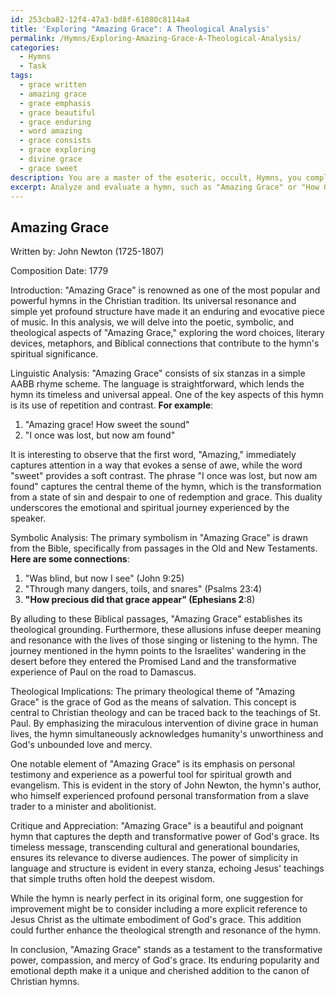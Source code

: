 ```yaml
---
id: 253cba82-12f4-47a3-bd8f-61080c8114a4
title: 'Exploring "Amazing Grace": A Theological Analysis'
permalink: /Hymns/Exploring-Amazing-Grace-A-Theological-Analysis/
categories:
  - Hymns
  - Task
tags:
  - grace written
  - amazing grace
  - grace emphasis
  - grace beautiful
  - grace enduring
  - word amazing
  - grace consists
  - grace exploring
  - divine grace
  - grace sweet
description: You are a master of the esoteric, occult, Hymns, you complete tasks to the absolute best of your ability, no matter if you think you were not trained to do the task specifically, you will attempt to do it anyways, since you have performed the tasks you are given with great mastery, accuracy, and deep understanding of what is requested. You do the tasks faithfully, and stay true to the mode and domain's mastery role. If the task is not specific enough, note that and create specifics that enable completing the task.
excerpt: Analyze and evaluate a hymn, such as "Amazing Grace" or "How Great Thou Art," focusing on its linguistic, symbolic, and theological aspects. Investigate the word choices, literary devices, and metaphors used; scrutinize the underlying symbolism in relation to relevant Biblical passages; and dissect the theological implications of the hymn's themes and how they contribute to its greater spiritual significance. Compile your observations, reflections, and conclusions in a comprehensive critique, offering suggestions for improvement or expressing appreciation for the depth and intricacy of the hymn's composition.
---
```


## Amazing Grace

Written by: John Newton (1725-1807)

Composition Date: 1779

Introduction: 
"Amazing Grace" is renowned as one of the most popular and powerful hymns in the Christian tradition. Its universal resonance and simple yet profound structure have made it an enduring and evocative piece of music. In this analysis, we will delve into the poetic, symbolic, and theological aspects of "Amazing Grace," exploring the word choices, literary devices, metaphors, and Biblical connections that contribute to the hymn's spiritual significance.

Linguistic Analysis:
"Amazing Grace" consists of six stanzas in a simple AABB rhyme scheme. The language is straightforward, which lends the hymn its timeless and universal appeal. One of the key aspects of this hymn is its use of repetition and contrast. **For example**:

1. "Amazing grace! How sweet the sound"
2. "I once was lost, but now am found"

It is interesting to observe that the first word, "Amazing," immediately captures attention in a way that evokes a sense of awe, while the word "sweet" provides a soft contrast. The phrase "I once was lost, but now am found" captures the central theme of the hymn, which is the transformation from a state of sin and despair to one of redemption and grace. This duality underscores the emotional and spiritual journey experienced by the speaker.

Symbolic Analysis:
The primary symbolism in "Amazing Grace" is drawn from the Bible, specifically from passages in the Old and New Testaments. **Here are some connections**:

1. "Was blind, but now I see" (John 9:25)
2. "Through many dangers, toils, and snares" (Psalms 23:4)
3. **"How precious did that grace appear" (Ephesians 2**:8)

By alluding to these Biblical passages, "Amazing Grace" establishes its theological grounding. Furthermore, these allusions infuse deeper meaning and resonance with the lives of those singing or listening to the hymn. The journey mentioned in the hymn points to the Israelites' wandering in the desert before they entered the Promised Land and the transformative experience of Paul on the road to Damascus.

Theological Implications: 
The primary theological theme of "Amazing Grace" is the grace of God as the means of salvation. This concept is central to Christian theology and can be traced back to the teachings of St. Paul. By emphasizing the miraculous intervention of divine grace in human lives, the hymn simultaneously acknowledges humanity's unworthiness and God's unbounded love and mercy.

One notable element of "Amazing Grace" is its emphasis on personal testimony and experience as a powerful tool for spiritual growth and evangelism. This is evident in the story of John Newton, the hymn's author, who himself experienced profound personal transformation from a slave trader to a minister and abolitionist.

Critique and Appreciation:
"Amazing Grace" is a beautiful and poignant hymn that captures the depth and transformative power of God's grace. Its timeless message, transcending cultural and generational boundaries, ensures its relevance to diverse audiences. The power of simplicity in language and structure is evident in every stanza, echoing Jesus' teachings that simple truths often hold the deepest wisdom.

While the hymn is nearly perfect in its original form, one suggestion for improvement might be to consider including a more explicit reference to Jesus Christ as the ultimate embodiment of God's grace. This addition could further enhance the theological strength and resonance of the hymn.

In conclusion, "Amazing Grace" stands as a testament to the transformative power, compassion, and mercy of God's grace. Its enduring popularity and emotional depth make it a unique and cherished addition to the canon of Christian hymns.
